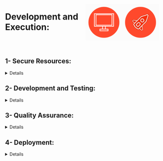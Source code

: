 <a href="/Graduation-Project-Steps/step-3.md"><img align="right" width="120" src="/Graduation-Project-Steps/logos/step06.png"></img></a>
<a href="/Graduation-Project-Steps/step-3.md"><img align="right" width="120" src="/Graduation-Project-Steps/logos/step05.png"></img></a>

# Development and Execution:

<br><br>

## 1- Secure Resources:

<details>
<summary>Details</summary>

### Description:
- Identifying and securing the resources needed for the project, including hardware, software, data, and tools.

### Steps:
- Identify Resources: Determine the resources required for the project.
- Acquire Resources: Obtain the necessary hardware, software, and data.
- Setup Environment: Set up the development and testing environment.
- Manage Resources: Ensure resources are used efficiently and manage any limitations.

### Skills/Tools:
- Resource management, Procurement skills
- Resource management software, cloud services (e.g., AWS, Azure)

</details>

## 2- Development and Testing:

<details>
<summary>Details</summary>

### Description:
- Developing the software and AI components according to design specifications and conducting thorough testing to ensure functionality and performance.

### Steps:
- Code Development: Write and implement code for the software and AI components.
- Conduct Testing: Perform unit tests, integration tests, and system tests to identify and fix issues.
- Debug and Refine: Debug code and refine functionality based on test results.
- Document Testing: Document test cases, results, and any issues encountered.

### Skills/Tools:
- Programming and software development, Testing and debugging
- IDEs (e.g., Visual Studio, PyCharm), testing frameworks (e.g., JUnit, pytest)

</details>

## 3- Quality Assurance:

<details>
<summary>Details</summary>

### Description:
- Implementing practices to ensure that the software and AI components meet quality standards. This involves continuous testing, reviews, and adherence to best practices.

### Steps:
- Define Quality Standards: Establish quality criteria and standards for the project.
- Implement QA Practices: Apply QA practices such as code reviews, automated testing, and performance monitoring.
- Conduct Reviews: Perform regular reviews and audits to ensure quality.
- Address Issues: Identify and address any quality issues or defects.

### Skills/Tools:
- Quality management, Testing and review skills
- QA tools (e.g., Selenium, Jenkins), code review tools (e.g., GitHub)

</details>

## 4- Deployment:

<details>
<summary>Details</summary>

### Description:
- Deploying the completed system to the target environment or end-users. This involves setting up the necessary infrastructure and ensuring the system is ready for use.

### Steps:
- Prepare for Deployment: Ensure all components are ready for deployment and configure the environment.
- Deploy System: Deploy the software and AI components to the production environment.
- Verify Deployment: Conduct post-deployment testing to ensure everything is functioning correctly.
- Monitor System: Monitor the system for any issues post-deployment.

### Skills/Tools:
- Deployment and configuration, System administration
- Deployment tools (e.g., Docker, Kubernetes), monitoring tools (e.g., Nagios, Grafana)

</details>
